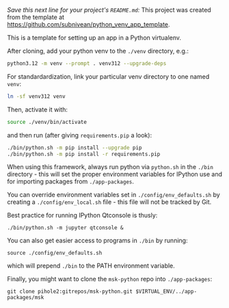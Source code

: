 *Save this next line for your project's `README.md`:*
This project was created from the template at https://github.com/subnivean/python_venv_app_template.

This is a template for setting up an app in a Python virtualenv.

After cloning, add your python venv to the `./venv` directory, e.g.:

```bash
python3.12 -m venv --prompt . venv312 --upgrade-deps
```

For standardardization, link your particular venv directory to one named `venv`:

```bash
ln -sf venv312 venv
```

Then, activate it with:

```bash
source ./venv/bin/activate
```

and then run (after giving `requirements.pip` a look):

```bash
./bin/python.sh -m pip install --upgrade pip
./bin/python.sh -m pip install -r requirements.pip
```

When using this framework, always run python via `python.sh` in the
`./bin` directory - this will set the proper environment variables
for IPython use and for importing packages from `./app-packages`.

You can override environment variables set in `./config/env_defaults.sh`
by creating a `./config/env_local.sh` file - this file will not be
tracked by Git.

Best practice for running IPython Qtconsole is thusly:
```
./bin/python.sh -m jupyter qtconsole &
```

You can also get easier access to programs in `./bin` by running:
```
source ./config/env_defaults.sh
```
which will prepend `./bin` to the PATH environment variable.

Finally, you might want to clone the `msk-python` repo into `./app-packages`:
```
git clone pihole2:gitrepos/msk-python.git $VIRTUAL_ENV/../app-packages/msk
```

